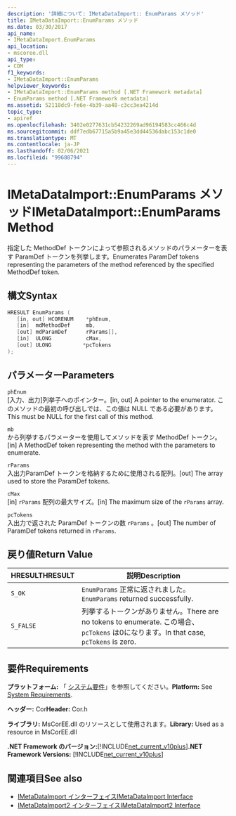```yaml
---
description: '詳細について: IMetaDataImport:: EnumParams メソッド'
title: IMetaDataImport::EnumParams メソッド
ms.date: 03/30/2017
api_name:
- IMetaDataImport.EnumParams
api_location:
- mscoree.dll
api_type:
- COM
f1_keywords:
- IMetaDataImport::EnumParams
helpviewer_keywords:
- IMetaDataImport::EnumParams method [.NET Framework metadata]
- EnumParams method [.NET Framework metadata]
ms.assetid: 52118dc9-fe6e-4b39-aa48-c3cc3ea4214d
topic_type:
- apiref
ms.openlocfilehash: 3402e0277631cb54232269ad96194583cc466c4d
ms.sourcegitcommit: ddf7edb67715a5b9a45e3dd44536dabc153c1de0
ms.translationtype: MT
ms.contentlocale: ja-JP
ms.lasthandoff: 02/06/2021
ms.locfileid: "99688794"
---
```

# <a name="imetadataimportenumparams-method"></a><span data-ttu-id="f6cee-103">IMetaDataImport::EnumParams メソッド</span><span class="sxs-lookup"><span data-stu-id="f6cee-103">IMetaDataImport::EnumParams Method</span></span>

<span data-ttu-id="f6cee-104">指定した MethodDef トークンによって参照されるメソッドのパラメーターを表す ParamDef トークンを列挙します。</span><span class="sxs-lookup"><span data-stu-id="f6cee-104">Enumerates ParamDef tokens representing the parameters of the method referenced by the specified MethodDef token.</span></span>  
  
## <a name="syntax"></a><span data-ttu-id="f6cee-105">構文</span><span class="sxs-lookup"><span data-stu-id="f6cee-105">Syntax</span></span>  
  
```cpp  
HRESULT EnumParams (  
   [in, out] HCORENUM    *phEnum,  
   [in]  mdMethodDef     mb,  
   [out] mdParamDef      rParams[],  
   [in]  ULONG           cMax,  
   [out] ULONG          *pcTokens  
);  
```  
  
## <a name="parameters"></a><span data-ttu-id="f6cee-106">パラメーター</span><span class="sxs-lookup"><span data-stu-id="f6cee-106">Parameters</span></span>  

 `phEnum`  
 <span data-ttu-id="f6cee-107">[入力、出力]列挙子へのポインター。</span><span class="sxs-lookup"><span data-stu-id="f6cee-107">[in, out] A pointer to the enumerator.</span></span> <span data-ttu-id="f6cee-108">このメソッドの最初の呼び出しでは、この値は NULL である必要があります。</span><span class="sxs-lookup"><span data-stu-id="f6cee-108">This must be NULL for the first call of this method.</span></span>  
  
 `mb`  
 <span data-ttu-id="f6cee-109">から列挙するパラメーターを使用してメソッドを表す MethodDef トークン。</span><span class="sxs-lookup"><span data-stu-id="f6cee-109">[in] A MethodDef token representing the method with the parameters to enumerate.</span></span>  
  
 `rParams`  
 <span data-ttu-id="f6cee-110">入出力ParamDef トークンを格納するために使用される配列。</span><span class="sxs-lookup"><span data-stu-id="f6cee-110">[out] The array used to store the ParamDef tokens.</span></span>  
  
 `cMax`  
 <span data-ttu-id="f6cee-111">[in] `rParams` 配列の最大サイズ。</span><span class="sxs-lookup"><span data-stu-id="f6cee-111">[in] The maximum size of the `rParams` array.</span></span>  
  
 `pcTokens`  
 <span data-ttu-id="f6cee-112">入出力で返された ParamDef トークンの数 `rParams` 。</span><span class="sxs-lookup"><span data-stu-id="f6cee-112">[out] The number of ParamDef tokens returned in `rParams`.</span></span>  
  
## <a name="return-value"></a><span data-ttu-id="f6cee-113">戻り値</span><span class="sxs-lookup"><span data-stu-id="f6cee-113">Return Value</span></span>  
  
|<span data-ttu-id="f6cee-114">HRESULT</span><span class="sxs-lookup"><span data-stu-id="f6cee-114">HRESULT</span></span>|<span data-ttu-id="f6cee-115">説明</span><span class="sxs-lookup"><span data-stu-id="f6cee-115">Description</span></span>|  
|-------------|-----------------|  
|`S_OK`|<span data-ttu-id="f6cee-116">`EnumParams` 正常に返されました。</span><span class="sxs-lookup"><span data-stu-id="f6cee-116">`EnumParams` returned successfully.</span></span>|  
|`S_FALSE`|<span data-ttu-id="f6cee-117">列挙するトークンがありません。</span><span class="sxs-lookup"><span data-stu-id="f6cee-117">There are no tokens to enumerate.</span></span> <span data-ttu-id="f6cee-118">この場合、 `pcTokens` は0になります。</span><span class="sxs-lookup"><span data-stu-id="f6cee-118">In that case, `pcTokens` is zero.</span></span>|  
  
## <a name="requirements"></a><span data-ttu-id="f6cee-119">要件</span><span class="sxs-lookup"><span data-stu-id="f6cee-119">Requirements</span></span>  

 <span data-ttu-id="f6cee-120">**プラットフォーム:** 「 [システム要件](../../get-started/system-requirements.md)」を参照してください。</span><span class="sxs-lookup"><span data-stu-id="f6cee-120">**Platform:** See [System Requirements](../../get-started/system-requirements.md).</span></span>  
  
 <span data-ttu-id="f6cee-121">**ヘッダー:** Cor</span><span class="sxs-lookup"><span data-stu-id="f6cee-121">**Header:** Cor.h</span></span>  
  
 <span data-ttu-id="f6cee-122">**ライブラリ:** MsCorEE.dll のリソースとして使用されます。</span><span class="sxs-lookup"><span data-stu-id="f6cee-122">**Library:** Used as a resource in MsCorEE.dll</span></span>  
  
 <span data-ttu-id="f6cee-123">**.NET Framework のバージョン:**[!INCLUDE[net_current_v10plus](../../../../includes/net-current-v10plus-md.md)]</span><span class="sxs-lookup"><span data-stu-id="f6cee-123">**.NET Framework Versions:** [!INCLUDE[net_current_v10plus](../../../../includes/net-current-v10plus-md.md)]</span></span>  
  
## <a name="see-also"></a><span data-ttu-id="f6cee-124">関連項目</span><span class="sxs-lookup"><span data-stu-id="f6cee-124">See also</span></span>

- [<span data-ttu-id="f6cee-125">IMetaDataImport インターフェイス</span><span class="sxs-lookup"><span data-stu-id="f6cee-125">IMetaDataImport Interface</span></span>](imetadataimport-interface.md)
- [<span data-ttu-id="f6cee-126">IMetaDataImport2 インターフェイス</span><span class="sxs-lookup"><span data-stu-id="f6cee-126">IMetaDataImport2 Interface</span></span>](imetadataimport2-interface.md)
